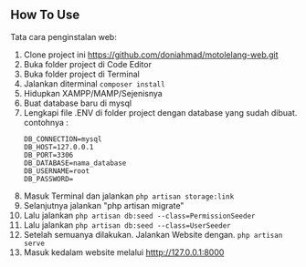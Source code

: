 ## How To Use

Tata cara penginstalan web:

1. Clone project ini https://github.com/doniahmad/motolelang-web.git
2. Buka folder project di Code Editor
3. Buka folder project di Terminal
4. Jalankan diterminal ```composer install```
5. Hidupkan XAMPP/MAMP/Sejenisnya
6. Buat database baru di mysql
7. Lengkapi file .ENV di folder project dengan database yang sudah dibuat. contohnya : 
    ```
    DB_CONNECTION=mysql
    DB_HOST=127.0.0.1
    DB_PORT=3306
    DB_DATABASE=nama_database
    DB_USERNAME=root
    DB_PASSWORD=
    ```
7. Masuk Terminal dan jalankan ```php artisan storage:link```
8. Selanjutnya jalankan "php artisan migrate"
9. Lalu jalankan ```php artisan db:seed --class=PermissionSeeder```
10. Lalu jalankan ```php artisan db:seed --class=UserSeeder```
11. Setelah semuanya dilakukan. Jalankan Website dengan. ```php artisan serve```
12. Masuk kedalam website melalui [htttp://127.0.0.1:8000](http://127.0.0.1:8000/)
